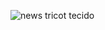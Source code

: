![news tricot tecido](https://github.com/AmandaCylleno/textures/assets/145169742/13732499-bab2-406c-9317-d4340cc0221f)
